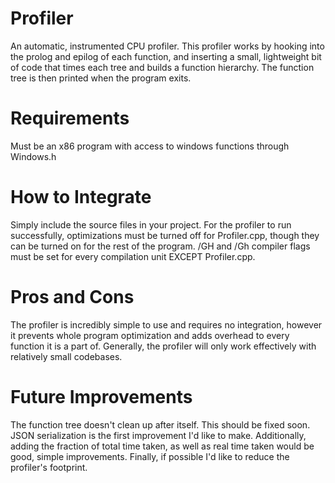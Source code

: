 # Profiler
An automatic, instrumented CPU profiler. This profiler works by hooking into the prolog and epilog of each function, and inserting a small, lightweight bit of code that times each tree and builds a function hierarchy. The function tree is then printed when the program exits.

# Requirements
Must be an x86 program with access to windows functions through Windows.h

# How to Integrate
Simply include the source files in your project. For the profiler to run successfully, optimizations must be turned off for Profiler.cpp, though they can be turned on for the rest of the program. /GH and /Gh compiler flags must be set for every compilation unit EXCEPT Profiler.cpp.

# Pros and Cons
The profiler is incredibly simple to use and requires no integration, however it prevents whole program optimization and adds overhead to every function it is a part of. Generally, the profiler will only work effectively with relatively small codebases.

# Future Improvements
The function tree doesn't clean up after itself. This should be fixed soon. JSON serialization is the first improvement I'd like to make. Additionally, adding the fraction of total time taken, as well as real time taken would be good, simple improvements. Finally, if possible I'd like to reduce the profiler's footprint. 
